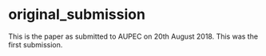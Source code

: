 # original_submission
This is the paper as submitted to AUPEC on 20th August 2018.
This was the first submission.
